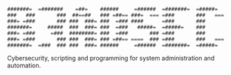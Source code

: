 ```terminal
#######=  =#######    =##=    ######     =######  =#######=  =#####= 
###   ###       ###  ##==##   ### =##== ###=  === =###       ###   ===
###= =###       ### ###  ###= ###  =### ####      =###       ###      
#######=     #####  ###  ###= ###  =###   #####=  =#####=    ###      
###= =###     =###  ########= ###  =###       ### =###       ###      
###= =###       ### ###  ###= ### =##== ====  ### =###       ###   ===
#######=  =###  ### ###  ###= ######     =######  =#######=  =#####=  
```

Cybersecurity, scripting and programming for system administration and automation.

